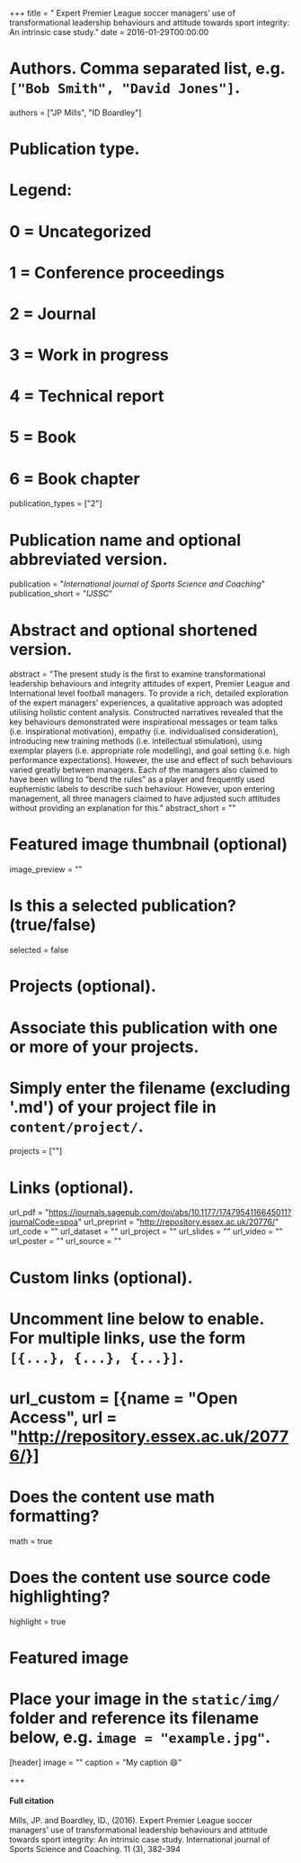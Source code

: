 +++
title = " Expert Premier League soccer managers’ use of transformational leadership behaviours and attitude towards sport integrity: An intrinsic case study."
date = 2016-01-29T00:00:00

# Authors. Comma separated list, e.g. `["Bob Smith", "David Jones"]`.
authors = ["JP Mills", "ID Boardley"]

# Publication type.
# Legend:
# 0 = Uncategorized
# 1 = Conference proceedings
# 2 = Journal
# 3 = Work in progress
# 4 = Technical report
# 5 = Book
# 6 = Book chapter
publication_types = ["2"]

# Publication name and optional abbreviated version.
publication = "*International journal of Sports Science and Coaching*"
publication_short = "*IJSSC*"

# Abstract and optional shortened version.
abstract = "The present study is the first to examine transformational leadership behaviours and integrity attitudes of expert, Premier League and International level football managers. To provide a rich, detailed exploration of the expert managers’ experiences, a qualitative approach was adopted utilising holistic content analysis. Constructed narratives revealed that the key behaviours demonstrated were inspirational messages or team talks (i.e. inspirational motivation), empathy (i.e. individualised consideration), introducing new training methods (i.e. intellectual stimulation), using exemplar players (i.e. appropriate role modelling), and goal setting (i.e. high performance expectations). However, the use and effect of such behaviours varied greatly between managers. Each of the managers also claimed to have been willing to “bend the rules” as a player and frequently used euphemistic labels to describe such behaviour. However, upon entering management, all three managers claimed to have adjusted such attitudes without providing an explanation for this."
abstract_short = ""

# Featured image thumbnail (optional)
image_preview = ""

# Is this a selected publication? (true/false)
selected = false

# Projects (optional).
#   Associate this publication with one or more of your projects.
#   Simply enter the filename (excluding '.md') of your project file in `content/project/`.
   projects = [""]

# Links (optional).
url_pdf = "https://journals.sagepub.com/doi/abs/10.1177/1747954116645011?journalCode=spoa"
url_preprint = "http://repository.essex.ac.uk/20776/"
url_code = ""
url_dataset = ""
url_project = ""
url_slides = ""
url_video = ""
url_poster = ""
url_source = ""

# Custom links (optional).
#   Uncomment line below to enable. For multiple links, use the form `[{...}, {...}, {...}]`.
#   url_custom = [{name = "Open Access", url = "http://repository.essex.ac.uk/20776/}]

# Does the content use math formatting?
math = true

# Does the content use source code highlighting?
highlight = true

# Featured image
# Place your image in the `static/img/` folder and reference its filename below, e.g. `image = "example.jpg"`.
[header]
image = ""
caption = "My caption :smile:"

+++

#### Full citation
Mills, JP. and Boardley, ID., (2016). Expert Premier League soccer managers’ use of transformational leadership behaviours and attitude towards sport integrity: An intrinsic case study. International journal of Sports Science and Coaching. 11 (3), 382-394

